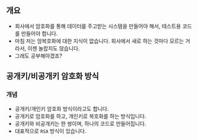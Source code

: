 ## 개요

- 회사에서 암호화를 통해 데이터를 주고받는 시스템을 만들어야 해서, 테스트용 코드를 만들어야 합니다.
- 마침 저는 암복호화에 대한 지식이 없습니다. 회사에서 새로 하는 것마다 모르는 거라서, 이젠 놀랍지도 않습니다.
- 그래도 공부해야겠죠?

## 공개키/비공개키 암호화 방식

### 개념

- 공개키/개인키 암호화 방식이라고도 합니다.
- 공개키로 암호화를 하고, 개인키로 복호화를 하는 방식입니다.
- 공개키와 비공개키는 한 쌍이며, 하나의 코드로 만들어집니다.
- 대표적으로 `RSA` 방식이 있습니다.
